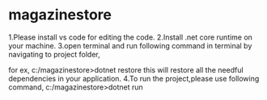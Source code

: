 # magazinestore
1.Please install vs code for editing the code.
2.Install .net core runtime on your machine.
3.open terminal and run following command in terminal by navigating to project folder,

for ex,
c:/magazinestore>dotnet restore
this will restore all the needful dependencies in your application.
4.To run the project,please use following command,
c:/magazinestore>dotnet run
